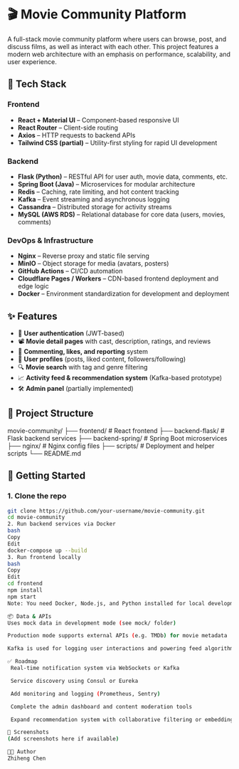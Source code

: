 # 🎬 Movie Community Platform

A full-stack movie community platform where users can browse, post, and discuss films, as well as interact with each other. This project features a modern web architecture with an emphasis on performance, scalability, and user experience.

## 🚀 Tech Stack

### Frontend

- **React + Material UI** – Component-based responsive UI  
- **React Router** – Client-side routing  
- **Axios** – HTTP requests to backend APIs  
- **Tailwind CSS (partial)** – Utility-first styling for rapid UI development  

### Backend

- **Flask (Python)** – RESTful API for user auth, movie data, comments, etc.  
- **Spring Boot (Java)** – Microservices for modular architecture  
- **Redis** – Caching, rate limiting, and hot content tracking  
- **Kafka** – Event streaming and asynchronous logging  
- **Cassandra** – Distributed storage for activity streams  
- **MySQL (AWS RDS)** – Relational database for core data (users, movies, comments)  

### DevOps & Infrastructure

- **Nginx** – Reverse proxy and static file serving  
- **MinIO** – Object storage for media (avatars, posters)  
- **GitHub Actions** – CI/CD automation  
- **Cloudflare Pages / Workers** – CDN-based frontend deployment and edge logic  
- **Docker** – Environment standardization for development and deployment  

## ✨ Features

- 🔐 **User authentication** (JWT-based)  
- 📽️ **Movie detail pages** with cast, description, ratings, and reviews  
- 💬 **Commenting, likes, and reporting** system  
- 👤 **User profiles** (posts, liked content, followers/following)  
- 🔍 **Movie search** with tag and genre filtering  
- 📈 **Activity feed & recommendation system** (Kafka-based prototype)  
- 🛠️ **Admin panel** (partially implemented)  

## 📁 Project Structure

movie-community/
├── frontend/ # React frontend
├── backend-flask/ # Flask backend services
├── backend-spring/ # Spring Boot microservices
├── nginx/ # Nginx config files
├── scripts/ # Deployment and helper scripts
└── README.md

## 🧪 Getting Started

### 1. Clone the repo

```bash
git clone https://github.com/your-username/movie-community.git
cd movie-community
2. Run backend services via Docker
bash
Copy
Edit
docker-compose up --build
3. Run frontend locally
bash
Copy
Edit
cd frontend
npm install
npm start
Note: You need Docker, Node.js, and Python installed for local development.

📦 Data & APIs
Uses mock data in development mode (see mock/ folder)

Production mode supports external APIs (e.g. TMDb) for movie metadata

Kafka is used for logging user interactions and powering feed algorithms

✅ Roadmap
 Real-time notification system via WebSockets or Kafka

 Service discovery using Consul or Eureka

 Add monitoring and logging (Prometheus, Sentry)

 Complete the admin dashboard and content moderation tools

 Expand recommendation system with collaborative filtering or embeddings

📸 Screenshots
(Add screenshots here if available)

🧑‍💻 Author
Zhiheng Chen
